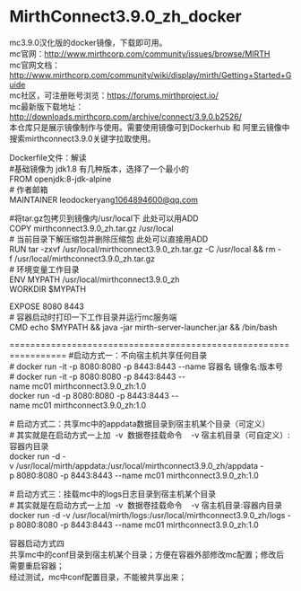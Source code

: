 # MirthConnect3.9.0_zh_docker  
mc3.9.0汉化版的docker镜像，下载即可用。  
mc官网：http://www.mirthcorp.com/community/issues/browse/MIRTH  
mc官网文档：http://www.mirthcorp.com/community/wiki/display/mirth/Getting+Started+Guide  
mc社区，可注册账号浏览：https://forums.mirthproject.io/  
mc最新版下载地址：http://downloads.mirthcorp.com/archive/connect/3.9.0.b2526/  
本仓库只是展示镜像制作与使用。需要使用镜像可到Dockerhub 和  阿里云镜像中  搜索mirthconnect3.9.0关键字拉取使用。


Dockerfile文件：解读  
#基础镜像为 jdk1.8 有几种版本，选择了一个最小的  
FROM openjdk:8-jdk-alpine  
# 作者邮箱  
MAINTAINER leodockeryang<1064894600@qq.com>  

#将tar.gz包拷贝到镜像内/usr/local下 此处可以用ADD  
COPY mirthconnect3.9.0_zh.tar.gz /usr/local    
# 当前目录下解压缩包并删除压缩包 此处可以直接用ADD  
RUN tar -zxvf /usr/local/mirthconnect3.9.0_zh.tar.gz -C /usr/local && rm -f /usr/local/mirthconnect3.9.0_zh.tar.gz    
# 环境变量工作目录  
ENV MYPATH /usr/local/mirthconnect3.9.0_zh    
WORKDIR $MYPATH    

EXPOSE 8080 8443    
# 容器启动时打印一下工作目录并运行mc服务端  
CMD echo $MYPATH && java -jar mirth-server-launcher.jar && /bin/bash    



=================================================================
#启动方式一：不向宿主机共享任何目录   
# docker run -it -p 8080:8080 -p 8443:8443 --name 容器名 镜像名:版本号    
# docker run -it -p 8080:8080 -p 8443:8443 --name mc01 mirthconnect3.9.0_zh:1.0      
docker run -d -p 8080:8080 -p 8443:8443 --name mc01 mirthconnect3.9.0_zh:1.0   

# 启动方式二：共享mc中的appdata数据目录到宿主机某个目录（可定义）  
# 其实就是在启动方式一上加  -v  数据卷挂载命令    -v 宿主机目录（可自定义）:容器内目录    
docker run -d -v /usr/local/mirth/appdata:/usr/local/mirthconnect3.9.0_zh/appdata -p 8080:8080 -p 8443:8443 --name mc01 mirthconnect3.9.0_zh:1.0    

# 启动方式三：挂载mc中的logs日志目录到宿主机某个目录    
# 其实就是在启动方式一上加  -v  数据卷挂载命令    -v 宿主机目录:容器内目录    
docker run -d -v /usr/local/mirth/logs:/usr/local/mirthconnect3.9.0_zh/logs -p 8080:8080 -p 8443:8443 --name mc01 mirthconnect3.9.0_zh:1.0  

容器启动方式四  
共享mc中的conf目录到宿主机某个目录；方便在容器外部修改mc配置；修改后需要重启容器；  
经过测试，mc中conf配置目录，不能被共享出来；
